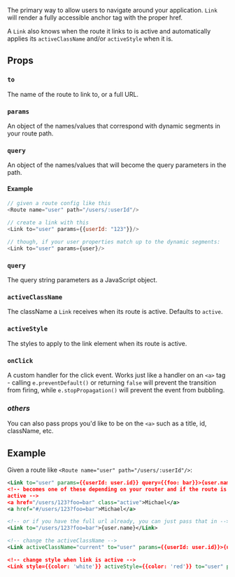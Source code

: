 The primary way to allow users to navigate around your application.
`Link` will render a fully accessible anchor tag with the proper href.

A `Link` also knows when the route it links to is active and automatically
applies its `activeClassName` and/or `activeStyle` when it is.

Props
-----

### `to`

The name of the route to link to, or a full URL.

### `params`

An object of the names/values that correspond with dynamic segments in your route path.

### `query`

An object of the names/values that will become the query parameters in
the path.

#### Example

```js
// given a route config like this
<Route name="user" path="/users/:userId"/>

// create a link with this
<Link to="user" params={{userId: "123"}}/>

// though, if your user properties match up to the dynamic segments:
<Link to="user" params={user}/>
```

### `query`

The query string parameters as a JavaScript object.

### `activeClassName`

The className a `Link` receives when its route is active. Defaults to `active`.

### `activeStyle`

The styles to apply to the link element when its route is active.

### `onClick`

A custom handler for the click event. Works just like a handler on an `<a>`
tag - calling `e.preventDefault()` or returning `false` will prevent the
transition from firing, while `e.stopPropagation()` will prevent the event
from bubbling.

### *others*

You can also pass props you'd like to be on the `<a>` such as a title, id, className, etc.

Example
-------

Given a route like `<Route name="user" path="/users/:userId"/>`:

```xml
<Link to="user" params={{userId: user.id}} query={{foo: bar}}>{user.name}</Link>
<!-- becomes one of these depending on your router and if the route is
active -->
<a href="/users/123?foo=bar" class="active">Michael</a>
<a href="#/users/123?foo=bar">Michael</a>

<!-- or if you have the full url already, you can just pass that in -->
<Link to="/users/123?foo=bar">{user.name}</Link>

<!-- change the activeClassName -->
<Link activeClassName="current" to="user" params={{userId: user.id}}>{user.name}</Link>

<!-- change style when link is active -->
<Link style={{color: 'white'}} activeStyle={{color: 'red'}} to="user" params={{userId: user.id}} query={{foo: bar}}>{user.name}</Link>
```
